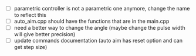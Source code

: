 - [ ] parametric controller is not a parametric one anymore, change the name to reflect this
- [ ] auto_aim.cpp should have the functions that are in the main.cpp
- [ ] need a better way to change the angle (maybe change the pulse width will give better precision)
- [ ] update commands documentation (auto aim has reset option and can get step size)